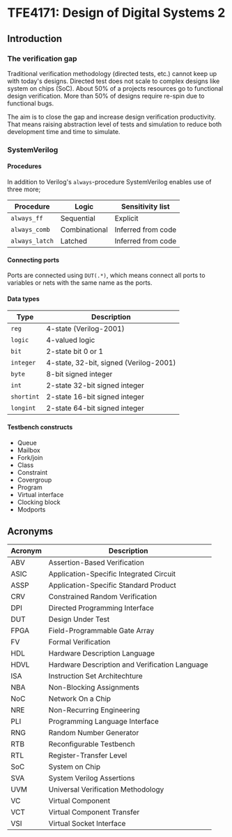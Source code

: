 TFE4171: Design of Digital Systems 2
==============================

Introduction
-----------------
### The verification gap
Traditional verification methodology (directed tests, etc.) cannot keep up with today's designs. Directed test does not scale to complex designs like system on chips (SoC). About 50% of a projects resources go to functional design verification. More than 50% of designs require re-spin due to functional bugs.

The aim is to close the gap and increase design verification productivity. That means raising abstraction level of tests and simulation to reduce both development time and time to simulate.

### SystemVerilog
#### Procedures
In addition to Verilog's `always`-procedure SystemVerilog enables use of three more;

|Procedure	  	  |Logic			       |Sensitivity list|
|---------------|---------------|----------------
|`always_ff`	   |Sequential		   |Explicit
|`always_comb`	 |Combinational	 |Inferred from code
|`always_latch`	|Latched		      |Inferred from code

#### Connecting ports
Ports are connected using `DUT(.*)`, which means connect all ports to variables or nets with the same name as the ports.

#### Data types
|Type		     |Description
|-----------|-----------
|`reg`		    |4-state (Verilog-2001)
|`logic`	   |4-valued logic
|`bit`		    |2-state bit 0 or 1
|`integer`	 |4-state, 32-bit, signed (Verilog-2001)
|`byte`		   |8-bit signed integer
|`int`		    |2-state 32-bit signed integer
|`shortint`	|2-state 16-bit signed integer
|`longint`	 |2-state 64-bit signed integer

#### Testbench constructs

 - Queue
 - Mailbox
 - Fork/join
 - Class
 - Constraint
 - Covergroup
 - Program
 - Virtual interface
 - Clocking block
 - Modports

Acronyms
-------------
|Acronym|Description              			
|-------|----------------------------
|ABV	|Assertion-Based Verification
|ASIC|Application-Specific Integrated Circuit
|ASSP|Application-Specific Standard Product
|CRV	|Constrained Random Verification
|DPI	|Directed Programming Interface
|DUT	|Design Under Test
|FPGA|Field-Programmable Gate Array
|FV 	|Formal Verification
|HDL	|Hardware Description Language
|HDVL|Hardware Description and Verification Language
|ISA	|Instruction Set Architechture
|NBA	|Non-Blocking Assignments
|NoC	|Network On a Chip
|NRE	|Non-Recurring Engineering
|PLI	|Programming Language Interface
|RNG	|Random Number Generator
|RTB	|Reconfigurable Testbench
|RTL	|Register-Transfer Level
|SoC	|System on Chip
|SVA	|System Verilog Assertions
|UVM	|Universal Verification Methodology
|VC		|Virtual Component
|VCT	|Virtual Component Transfer
|VSI	|Virtual Socket Interface
